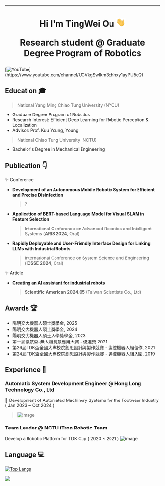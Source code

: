 <hr>
<h1 align="center">
  Hi I'm TingWei Ou <img src="https://raw.githubusercontent.com/ABSphreak/ABSphreak/master/gifs/Hi.gif" width="30px">
  <p>Research student @ Graduate Degree Program of Robotics</p>
</h1>

[![YouTube](https://img.shields.io/badge/youtube-%23FF0000.svg?&style=for-the-badge&logo=youtube&logoColor=white")](https://www.youtube.com/channel/UCVkgSwlkm3xhhxy1ayPU5oQ) 

## Education 	🎓 
> National Yang Ming Chiao Tung University (NYCU)
- Graduate Degree Program of Robotics
- Research Interest: Efficient Deep Learning for Robotic Perception & Localization
- Advisor: Prof. Kuu Young, Young 

> National Chiao Tung University (NCTU)
- Bachelor's Degree in Mechanical Engineering
  
## Publication 👇
✨ Conference
  - **Development of an Autonomous Mobile Robotic System for Efficient and Precise Disinfection**
    > ?
  - **Application of BERT-based Language Model for Visual SLAM in Feature Selection**
    > International Conference on Advanced Robotics and Intelligent Systems (**ARIS 2024**, Oral)
  - **Rapidly Deployable and User-Friendly Interface Design for Linking LLMs with Industrial Robots**
    > International Conference on System Science and Engineering (**ICSSE 2024**, Oral)
    
✨ Article
  - **[Creating an AI assistant for industrial robots](https://www.scitw.cc/tags/sheng1-cheng2-shi4-AI)**
    >  **Scientific American 2024.05** (Taiwan Scientists Co., Ltd)

## Awards 🏆
- 陽明交大機器人碩士獎學金, 2025
- 陽明交大機器人碩士獎學金, 2024
- 陽明交大機器人碩士入學獎學金, 2023
- 第一屆領航盃-無人機創意應用大賽 - 優選獎 2021
- 第26屆TDK盃全國大專校院創思設計與製作競賽 - 遙控機器人組佳作, 2021
- 第24屆TDK盃全國大專校院創思設計與製作競賽 - 遙控機器人組入圍, 2019

## Experience 💼
### Automatic System Development Engineer @ Hong Long Technology Co., Ltd.
🔭 Development of Automated Machinery Systems for the Footwear Industry ( Jan 2023 ~ Oct 2024 )
 > ![image](https://github.com/user-attachments/assets/df54d11a-1644-4492-a48c-f5cab274efe7)

### Team Leader @ NCTU iTron Robotic Team
Develop a Robotic Platform for TDK Cup ( 2020 ~ 2021 )
![image](https://github.com/user-attachments/assets/4ed9793a-47c3-4f68-aaef-a4708a1ed616)

## Language 💻
[![Top Langs](https://github-readme-stats.vercel.app/api/top-langs/?username=ouotingwei&hide=MakeFile,CMake,NASL,shell,fortran,cuda&layout=compact)](https://github.com/ouotingwei/ouotingwei/edit/main/README.md)

![](https://komarev.com/ghpvc/?username=ouotingwei)
